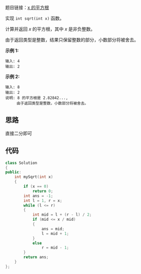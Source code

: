 题目链接：[x 的平方根](https://leetcode-cn.com/problems/sqrtx/)

实现 `int sqrt(int x)` 函数。

计算并返回 *x* 的平方根，其中 *x* 是非负整数。

由于返回类型是整数，结果只保留整数的部分，小数部分将被舍去。

**示例 1:**

```
输入: 4
输出: 2
```

**示例 2:**

```
输入: 8
输出: 2
说明: 8 的平方根是 2.82842..., 
     由于返回类型是整数，小数部分将被舍去。
```

## 思路

直接二分即可

## 代码

```cpp
class Solution
{
public:
    int mySqrt(int x)
    {
        if (x == 0)
            return 0;
        int ans = -1;
        int l = 1, r = x;
        while (l <= r)
        {
            int mid = l + (r - l) / 2;
            if (mid <= x / mid)
            {
                ans = mid;
                l = mid + 1;
            }
            else
                r = mid - 1;
        }
        return ans;
    }
};
```

